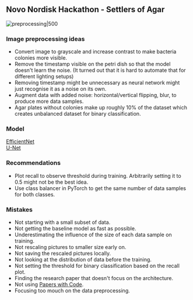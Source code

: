 ## Novo Nordisk Hackathon - Settlers of Agar
![preprocessing|500](preprocessing.png)

### Image preprocessing ideas
- Convert image to grayscale and increase contrast to make bacteria colonies more visible.
- Remove the timestamp visible on the petri dish so that the model doesn't learn the noise. (It turned out that it is hard to automate that for different lighting setups)
- Removing timestamp might be unnecessary as neural network might just recognise it as a noise on its own.
- Augment data with added noise: horizontal/vertical flipping, blur, to produce more data samples.
- Agar plates without colonies make up roughly 10% of the dataset which creates unbalanced dataset for binary classification.
### Model
[EfficientNet](https://paperswithcode.com/method/efficientnet)  
[U-Net](https://paperswithcode.com/method/u-net)

### Recommendations
- Plot recall to observe threshold during training. Arbitrarily setting it to 0.5 might not be the best idea.
- Use class balancer in PyTorch to get the same number of data samples for both classes.

### Mistakes
- Not starting with a small subset of data.
- Not getting the baseline model as fast as possible.
- Underestimating the influence of the size of each data sample on training.
- Not rescaling pictures to smaller size early on.
- Not saving the rescaled pictures locally.
- Not looking at the distribution of data before the training.
- Not setting the threshold for binary classification based on the recall plot.
- Finding the research paper that doesn't focus on the architecture.
- Not using [Papers with Code](https://paperswithcode.com/sota).
- Focusing too mouch on the data preprocessing.
